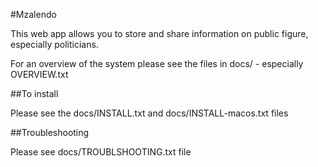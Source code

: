 #Mzalendo

This web app allows you to store and share information on public figure,
especially politicians.

For an overview of the system please see the files in docs/ - especially
OVERVIEW.txt

##To install

Please see the docs/INSTALL.txt and docs/INSTALL-macos.txt files

##Troubleshooting

Please see docs/TROUBLSHOOTING.txt file

 